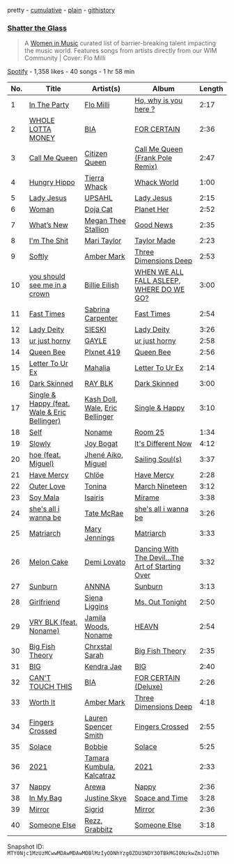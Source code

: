 pretty - [cumulative](/playlists/cumulative/37i9dQZF1DWZxJ6a8rr2bu.md) - [plain](/playlists/plain/37i9dQZF1DWZxJ6a8rr2bu) - [githistory](https://github.githistory.xyz/mackorone/spotify-playlist-archive/blob/main/playlists/plain/37i9dQZF1DWZxJ6a8rr2bu)

### [Shatter the Glass](https://open.spotify.com/playlist/37i9dQZF1DWZxJ6a8rr2bu)

> A <a href="http://www.womeninmusic.org">Women in Music</a> curated list of barrier\-breaking talent impacting the music world\. Features songs from artists directly from our WIM Community \| Cover: Flo Milli

[Spotify](https://open.spotify.com/user/spotify) - 1,358 likes - 40 songs - 1 hr 58 min

| No. | Title | Artist(s) | Album | Length |
|---|---|---|---|---|
| 1 | [In The Party](https://open.spotify.com/track/52BJrldggFQyTiW8XrILhO) | [Flo Milli](https://open.spotify.com/artist/08PvCOlef4xdOr20jFSTPd) | [Ho, why is you here ?](https://open.spotify.com/album/49FIsErcdC5rfTFhRpPZ7P) | 2:17 |
| 2 | [WHOLE LOTTA MONEY](https://open.spotify.com/track/5yorXJWdBan1Vlh116ZtQ7) | [BIA](https://open.spotify.com/artist/6veh5zbFpm31XsPdjBgPER) | [FOR CERTAIN](https://open.spotify.com/album/5B857SgrQIAmcJGj0sFOSg) | 2:36 |
| 3 | [Call Me Queen](https://open.spotify.com/track/36t0yXv8WYdtuksM3IPBom) | [Citizen Queen](https://open.spotify.com/artist/2z7BqfKvVlkr8KVAOTBKcz) | [Call Me Queen \(Frank Pole Remix\)](https://open.spotify.com/album/0xhky4wKaoKH4mrTbIVmux) | 2:47 |
| 4 | [Hungry Hippo](https://open.spotify.com/track/0WpDeBJ22LcwF4QoERQOTv) | [Tierra Whack](https://open.spotify.com/artist/4lPl9gqgox3JDiaJ1yklKh) | [Whack World](https://open.spotify.com/album/3ogNAkUhvQy0cFOfLoR6Y8) | 1:00 |
| 5 | [Lady Jesus](https://open.spotify.com/track/4HkJ9MoO7sQHQ6hCxJN01w) | [UPSAHL](https://open.spotify.com/artist/1294QqYm1VuxxjRiL9M0h9) | [Lady Jesus](https://open.spotify.com/album/3INiPPjvwK4RGIV4Qed2Qu) | 2:15 |
| 6 | [Woman](https://open.spotify.com/track/6Uj1ctrBOjOas8xZXGqKk4) | [Doja Cat](https://open.spotify.com/artist/5cj0lLjcoR7YOSnhnX0Po5) | [Planet Her](https://open.spotify.com/album/1nAQbHeOWTfQzbOoFrvndW) | 2:52 |
| 7 | [What’s New](https://open.spotify.com/track/3jRHehB5ulTMKfK5WaqDqc) | [Megan Thee Stallion](https://open.spotify.com/artist/181bsRPaVXVlUKXrxwZfHK) | [Good News](https://open.spotify.com/album/0KjckH1EE6HRRurMIXSc0r) | 2:35 |
| 8 | [I'm The Shit](https://open.spotify.com/track/7xvH8b20hOofWwxVo1aOvG) | [Mari Taylor](https://open.spotify.com/artist/5wC3UaKzdIu72XMWQY2hbI) | [Taylor Made](https://open.spotify.com/album/28bebqd6h16USwC16XU8nV) | 2:23 |
| 9 | [Softly](https://open.spotify.com/track/2drDZnirL0TSVp8pOA756W) | [Amber Mark](https://open.spotify.com/artist/0tbeZu9lv8YEKSQ9tZSslu) | [Three Dimensions Deep](https://open.spotify.com/album/1S8KMYJE7raT6e6hfPRLUU) | 2:53 |
| 10 | [you should see me in a crown](https://open.spotify.com/track/3XF5xLJHOQQRbWya6hBp7d) | [Billie Eilish](https://open.spotify.com/artist/6qqNVTkY8uBg9cP3Jd7DAH) | [WHEN WE ALL FALL ASLEEP, WHERE DO WE GO?](https://open.spotify.com/album/0S0KGZnfBGSIssfF54WSJh) | 3:00 |
| 11 | [Fast Times](https://open.spotify.com/track/0oN3KzKOxYtyIuNiobf8Q4) | [Sabrina Carpenter](https://open.spotify.com/artist/74KM79TiuVKeVCqs8QtB0B) | [Fast Times](https://open.spotify.com/album/2rR0wpBcmvYpxQd77BWShd) | 2:54 |
| 12 | [Lady Deity](https://open.spotify.com/track/2qxk5IUkxWXPWX8qOJCgFE) | [SIESKI](https://open.spotify.com/artist/2gMTrqdCY8fLSyNrRNdZme) | [Lady Deity](https://open.spotify.com/album/2C852pAhGvYSYc5u7aIl3v) | 3:26 |
| 13 | [ur just horny](https://open.spotify.com/track/02gGfhPHk5NuN0mgbKpU4Y) | [GAYLE](https://open.spotify.com/artist/2VSHKHBTiXWplO8lxcnUC9) | [ur just horny](https://open.spotify.com/album/2LhBsI65bqTpO8pVlZhK0A) | 2:58 |
| 14 | [Queen Bee](https://open.spotify.com/track/0FsPv3k1PrnSbnvzpc0zN9) | [Plxnet 419](https://open.spotify.com/artist/1hYkWuhlkDrQEmnCZZKc9v) | [Queen Bee](https://open.spotify.com/album/2t3afI2nt4IMBygzdeRK3b) | 2:56 |
| 15 | [Letter To Ur Ex](https://open.spotify.com/track/2GoXtcbzgBUrvYv6ac7zA9) | [Mahalia](https://open.spotify.com/artist/16rCzZOMQX7P8Kmn5YKexI) | [Letter To Ur Ex](https://open.spotify.com/album/45n9habqvk6ZLFxpGj2sjf) | 2:14 |
| 16 | [Dark Skinned](https://open.spotify.com/track/358NH6zt0bZCCqrL0bMQZ6) | [RAY BLK](https://open.spotify.com/artist/0CkbPVBpOwwz9NPPglFKyq) | [Dark Skinned](https://open.spotify.com/album/1SR9fPVtVwQ37dryvXAowV) | 3:00 |
| 17 | [Single & Happy \(feat\. Wale & Eric Bellinger\)](https://open.spotify.com/track/6n9G36q0JwCS12oQRXCeMi) | [Kash Doll](https://open.spotify.com/artist/3u579Gdap91lMptBSdXTpf), [Wale](https://open.spotify.com/artist/67nwj3Y5sZQLl72VNUHEYE), [Eric Bellinger](https://open.spotify.com/artist/7ibAWtDtmEfaVhc1FJ3Vl9) | [Single & Happy](https://open.spotify.com/album/3Rhqmw9GAShFfVEVP8R0EF) | 3:10 |
| 18 | [Self](https://open.spotify.com/track/5rNqaOOSNGrYtMo4sLDXU6) | [Noname](https://open.spotify.com/artist/1EpyA68dKpjf7jXmQL88Hy) | [Room 25](https://open.spotify.com/album/5GV2nBx7O67vu9NYHbMfXl) | 1:34 |
| 19 | [Slowly](https://open.spotify.com/track/1TFciqEaPcxcYkXF7SdsZF) | [Joy Bogat](https://open.spotify.com/artist/4W9ZAgvkctnqPK6BftsaQg) | [It's Different Now](https://open.spotify.com/album/1e41DPRgxbxSqFpPzAAtX3) | 4:12 |
| 20 | [hoe \(feat\. Miguel\)](https://open.spotify.com/track/4v2AdwK5xJneq1RosH0JJS) | [Jhené Aiko](https://open.spotify.com/artist/5ZS223C6JyBfXasXxrRqOk), [Miguel](https://open.spotify.com/artist/360IAlyVv4PCEVjgyMZrxK) | [Sailing Soul\(s\)](https://open.spotify.com/album/6zp8MKrhIwSdZojADmIDim) | 3:37 |
| 21 | [Have Mercy](https://open.spotify.com/track/5SixeLvPsYpk7qq9lo5xYg) | [Chlöe](https://open.spotify.com/artist/1FtBEIWAwvw5ymBen5GICR) | [Have Mercy](https://open.spotify.com/album/4N8qhDeqx8AHoEhMnYEC2Y) | 2:28 |
| 22 | [Outer Love](https://open.spotify.com/track/1wVMKkf2TbM7MtdnrlyB5k) | [Tonina](https://open.spotify.com/artist/5CNjEQS5vkm6B9BGEDqJ7b) | [March Nineteen](https://open.spotify.com/album/2YYu2I0cb2YfOUq4C65Q7F) | 3:12 |
| 23 | [Soy Mala](https://open.spotify.com/track/0yoFawtiI0XMcdUhC7BAWY) | [Isairis](https://open.spotify.com/artist/6RAwiNV9YCQwgOAEEjzfkI) | [Mírame](https://open.spotify.com/album/1dUbDrjUhBElDHgqvIWr5P) | 3:38 |
| 24 | [she's all i wanna be](https://open.spotify.com/track/0IuVhCflrQPMGRrOyoY5RW) | [Tate McRae](https://open.spotify.com/artist/45dkTj5sMRSjrmBSBeiHym) | [she's all i wanna be](https://open.spotify.com/album/51oWPUjnGhecw62V8LDXK8) | 3:26 |
| 25 | [Matriarch](https://open.spotify.com/track/72CGSnUNfCcFPIgyirk0Rk) | [Mary Jennings](https://open.spotify.com/artist/3tqIdxHWQOWswsNAYVCgBd) | [Matriarch](https://open.spotify.com/album/0mIUwyEk9N4eJhobUHf7NF) | 3:33 |
| 26 | [Melon Cake](https://open.spotify.com/track/6YiFO4Z74jjyJXWfqLH0Gy) | [Demi Lovato](https://open.spotify.com/artist/6S2OmqARrzebs0tKUEyXyp) | [Dancing With The Devil…The Art of Starting Over](https://open.spotify.com/album/7LEb5SYZrXiB8NDj2oYvOd) | 3:32 |
| 27 | [Sunburn](https://open.spotify.com/track/39RCP2cPfoxs3dtFimFOJ8) | [ANNNA](https://open.spotify.com/artist/6paIiBu0X4cvePrfNpD2QY) | [Sunburn](https://open.spotify.com/album/5niUo5Nqs3lVOilo85Fwa7) | 3:13 |
| 28 | [Girlfriend](https://open.spotify.com/track/5hr55QtxToXumR95t6j8lh) | [Siena Liggins](https://open.spotify.com/artist/5DLTBcpdWQsAPeN1t8PZv9) | [Ms\. Out Tonight](https://open.spotify.com/album/5dlGTLkjRhY4xpkrAZTKUq) | 2:50 |
| 29 | [VRY BLK \(feat\. Noname\)](https://open.spotify.com/track/2EnEj7XoToBRxQ9PRaCEYp) | [Jamila Woods](https://open.spotify.com/artist/4UodukR17NIQfNu5uaqm9B), [Noname](https://open.spotify.com/artist/1EpyA68dKpjf7jXmQL88Hy) | [HEAVN](https://open.spotify.com/album/669sonZhhw67k7o1GhlSCd) | 2:54 |
| 30 | [Big Fish Theory](https://open.spotify.com/track/4RKeJ1txwwNM6NKvndsbez) | [Chrxstal Sarah](https://open.spotify.com/artist/2JZL2IaH2OajY3wO8ztidA) | [Big Fish Theory](https://open.spotify.com/album/3PYGYjPc2bIcvpZrkOY4v8) | 2:35 |
| 31 | [BIG](https://open.spotify.com/track/0wRpsc7jtLA8V0COFkwtYG) | [Kendra Jae](https://open.spotify.com/artist/1KcnqRVBBJ2FUZMQUn3k5P) | [BIG](https://open.spotify.com/album/4mYgWeJ39gMlXqTPOUzASz) | 2:40 |
| 32 | [CAN'T TOUCH THIS](https://open.spotify.com/track/1LJYn86ysceH708AIkw0VZ) | [BIA](https://open.spotify.com/artist/6veh5zbFpm31XsPdjBgPER) | [FOR CERTAIN \(Deluxe\)](https://open.spotify.com/album/76j8Cihag4ps0oykYSo0Bc) | 2:26 |
| 33 | [Worth It](https://open.spotify.com/track/7AQRpyFBYQqtWfkmlqkw4l) | [Amber Mark](https://open.spotify.com/artist/0tbeZu9lv8YEKSQ9tZSslu) | [Three Dimensions Deep](https://open.spotify.com/album/1S8KMYJE7raT6e6hfPRLUU) | 4:18 |
| 34 | [Fingers Crossed](https://open.spotify.com/track/3yMC1KsTwh0ceXdIe4QQAQ) | [Lauren Spencer Smith](https://open.spotify.com/artist/79AyR6ATpj2LTPxfb6FX50) | [Fingers Crossed](https://open.spotify.com/album/7i5dqey54xo8F2flVer0yY) | 2:55 |
| 35 | [Solace](https://open.spotify.com/track/1Lqr5ceE4xCEPNeCBZsM4k) | [Bobbie](https://open.spotify.com/artist/18DSBebqUjUt7uGMv4bXH3) | [Solace](https://open.spotify.com/album/140rqbHfBtHsJ4Q2bF659x) | 5:25 |
| 36 | [2021](https://open.spotify.com/track/5KTX2DzpMC3CaOPUUqcnZS) | [Tamara Kumbula](https://open.spotify.com/artist/0UX16aLcy0oMwn4Tnnydf0), [Kalcatraz](https://open.spotify.com/artist/0KOoXNEBWvDwqcyzn400aQ) | [2021](https://open.spotify.com/album/3d2KbmqejpYTVz5YhXyyPV) | 2:33 |
| 37 | [Nappy](https://open.spotify.com/track/7ufmJswFQ2S9OzMVIz86df) | [Arewa](https://open.spotify.com/artist/5eNwMClFhgkfRy14EDIQNV) | [Nappy](https://open.spotify.com/album/7j5e6CAm468ruvzKJW3rOo) | 2:36 |
| 38 | [In My Bag](https://open.spotify.com/track/5aKvdpWyjO14xB04CTEpEw) | [Justine Skye](https://open.spotify.com/artist/0jUQSUOcM7lxVn5eVGTkzQ) | [Space and Time](https://open.spotify.com/album/3FsgJirEdTynPXLGvct53E) | 3:28 |
| 39 | [Mirror](https://open.spotify.com/track/4NjTrZ2IQeWnIbzyY2SOfz) | [Sigrid](https://open.spotify.com/artist/4TrraAsitQKl821DQY42cZ) | [Mirror](https://open.spotify.com/album/70xpiL7Pl2AlH9J64acWpD) | 2:36 |
| 40 | [Someone Else](https://open.spotify.com/track/4hR3hQKELrARHNZJ51D14s) | [Rezz](https://open.spotify.com/artist/4aKdmOXdUKX07HVd3sGgzw), [Grabbitz](https://open.spotify.com/artist/4fv1OFJywZ7DHCz3mVQQ45) | [Someone Else](https://open.spotify.com/album/43PrBCExe9DKwdI9TJKAtc) | 3:18 |

Snapshot ID: `MTY0Njc1MzUzMCwwMDAwMDAwMDBlMzIyODNhYzg0ZDU3NDY3OTBkMGI0NzkwZmJiOTNh`
